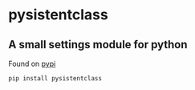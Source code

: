 # pysistentclass 

## A small settings module for python

Found on [pypi](https://pypi.org/project/pysistentclass/)

`
pip install pysistentclass
`